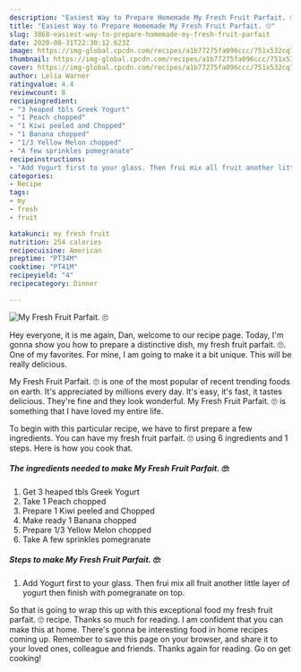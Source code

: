 ```yaml
---
description: "Easiest Way to Prepare Homemade My Fresh Fruit Parfait. 🙄"
title: "Easiest Way to Prepare Homemade My Fresh Fruit Parfait. 🙄"
slug: 3868-easiest-way-to-prepare-homemade-my-fresh-fruit-parfait
date: 2020-08-31T22:30:12.623Z
image: https://img-global.cpcdn.com/recipes/a1b77275fa096ccc/751x532cq70/my-fresh-fruit-parfait-🙄-recipe-main-photo.jpg
thumbnail: https://img-global.cpcdn.com/recipes/a1b77275fa096ccc/751x532cq70/my-fresh-fruit-parfait-🙄-recipe-main-photo.jpg
cover: https://img-global.cpcdn.com/recipes/a1b77275fa096ccc/751x532cq70/my-fresh-fruit-parfait-🙄-recipe-main-photo.jpg
author: Lelia Warner
ratingvalue: 4.4
reviewcount: 8
recipeingredient:
- "3 heaped tbls Greek Yogurt"
- "1 Peach chopped"
- "1 Kiwi peeled and Chopped"
- "1 Banana chopped"
- "1/3 Yellow Melon chopped"
- "A few sprinkles pomegranate"
recipeinstructions:
- "Add Yogurt first to your glass. Then frui mix all fruit another little layer of yogurt then finish with pomegranate on top."
categories:
- Recipe
tags:
- my
- fresh
- fruit

katakunci: my fresh fruit 
nutrition: 254 calories
recipecuisine: American
preptime: "PT34M"
cooktime: "PT41M"
recipeyield: "4"
recipecategory: Dinner

---
```



![My Fresh Fruit Parfait. 🙄](https://img-global.cpcdn.com/recipes/a1b77275fa096ccc/751x532cq70/my-fresh-fruit-parfait-🙄-recipe-main-photo.jpg)

Hey everyone, it is me again, Dan, welcome to our recipe page. Today, I'm gonna show you how to prepare a distinctive dish, my fresh fruit parfait. 🙄. One of my favorites. For mine, I am going to make it a bit unique. This will be really delicious.

My Fresh Fruit Parfait. 🙄 is one of the most popular of recent trending foods on earth. It's appreciated by millions every day. It's easy, it's fast, it tastes delicious. They're fine and they look wonderful. My Fresh Fruit Parfait. 🙄 is something that I have loved my entire life.




To begin with this particular recipe, we have to first prepare a few ingredients. You can have my fresh fruit parfait. 🙄 using 6 ingredients and 1 steps. Here is how you cook that.

<!--inarticleads1-->

##### The ingredients needed to make My Fresh Fruit Parfait. 🙄:

1. Get 3 heaped tbls Greek Yogurt
1. Take 1 Peach chopped
1. Prepare 1 Kiwi peeled and Chopped
1. Make ready 1 Banana chopped
1. Prepare 1/3 Yellow Melon chopped
1. Take A few sprinkles pomegranate




<!--inarticleads2-->

##### Steps to make My Fresh Fruit Parfait. 🙄:

1. Add Yogurt first to your glass. Then frui mix all fruit another little layer of yogurt then finish with pomegranate on top.




So that is going to wrap this up with this exceptional food my fresh fruit parfait. 🙄 recipe. Thanks so much for reading. I am confident that you can make this at home. There's gonna be interesting food in home recipes coming up. Remember to save this page on your browser, and share it to your loved ones, colleague and friends. Thanks again for reading. Go on get cooking!
